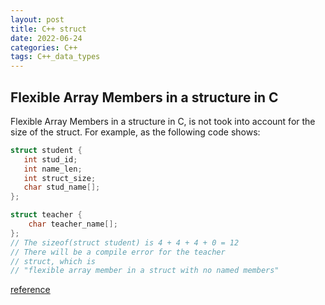 ```yaml
---
layout: post
title: C++ struct
date: 2022-06-24
categories: C++
tags: C++_data_types
---
```


## Flexible Array Members in a structure in C

Flexible Array Members in a structure in C, is not took into account for the size of the struct. For example, as the following code shows:

```c
struct student {
   int stud_id;
   int name_len;
   int struct_size;
   char stud_name[];
};

struct teacher {
    char teacher_name[];
};
// The sizeof(struct student) is 4 + 4 + 4 + 0 = 12
// There will be a compile error for the teacher
// struct, which is 
// "flexible array member in a struct with no named members"
```

[reference](https://www.geeksforgeeks.org/flexible-array-members-structure-c/)
